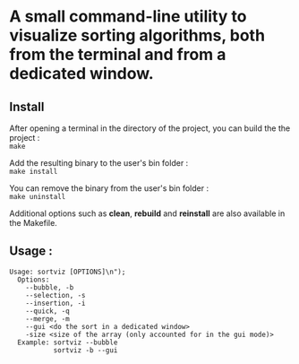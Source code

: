 # A small command-line utility to visualize sorting algorithms, both from the terminal and from a dedicated window.

## Install

After opening a terminal in the directory of the project, you can build the the project :\
`make`

Add the resulting binary to the user's bin folder :\
`make install`

You can remove the binary from the user's bin folder :\
`make uninstall`

Additional options such as **clean**, **rebuild** and **reinstall** are also available in the Makefile.

## Usage :

```
Usage: sortviz [OPTIONS]\n");
  Options:
    --bubble, -b
    --selection, -s
    --insertion, -i
    --quick, -q
    --merge, -m
    --gui <do the sort in a dedicated window>
    -size <size of the array (only accounted for in the gui mode)>
  Example: sortviz --bubble
           sortviz -b --gui
```
